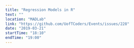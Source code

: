 ```yaml
---
title: "Regression Models in R"
text: ""
location: "MADLab"
link: "https://github.com/UofTCoders/Events/issues/228"
date: "2019-03-21"
startTime: "18:10"
endTime: "19:00"
---
```

